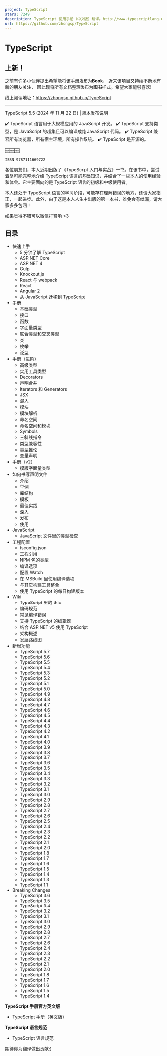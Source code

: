 ```yaml
---
project: TypeScript
stars: 7249
description: TypeScript 使用手册（中文版）翻译。http://www.typescriptlang.org
url: https://github.com/zhongsp/TypeScript
---
```


TypeScript
==========

上新！
---

之前有许多小伙伴提出希望能将该手册发布为**Book**， 近来该项目又持续不断地有新的朋友关注， 因此现将所有文档整理发布为**图书**样式。希望大家能够喜欢!

线上阅读地址：https://zhongsp.github.io/TypeScript

* * *

TypeScript 5.5 (2024 年 11 月 22 日) | 版本发布说明

✔️ TypeScript 语言用于大规模应用的 JavaScript 开发。 ✔️ TypeScript 支持类型，是 JavaScript 的超集且可以编译成纯 JavaScript 代码。 ✔️ TypeScript 兼容所有浏览器，所有宿主环境，所有操作系统。 ✔️ TypeScript 是开源的。

🆕🆕🆕

`ISBN 9787111669722`

各位朋友们，本人近期出版了《TypeScript 入门与实战》一书。在该书中，尝试着尽可能完整地介绍 TypeScript 语言的基础知识，并结合了一些本人的使用经验和体会。它主要面向的是 TypeScript 语言的初级和中级使用者。

本人还处于 TypeScript 语言的学习阶段，可能存在理解错误的地方，还请大家指正，一起进步。此外，由于这是本人人生中出版的第一本书，难免会有纰漏，请大家多多包涵！

如果觉得不错可以微信打赏哟 <3

目录
--

-   快速上手
    -   5 分钟了解 TypeScript
    -   ASP.NET Core
    -   ASP.NET 4
    -   Gulp
    -   Knockout.js
    -   React 与 webpack
    -   React
    -   Angular 2
    -   从 JavaScript 迁移到 TypeScript
-   手册
    -   基础类型
    -   接口
    -   函数
    -   字面量类型
    -   联合类型和交叉类型
    -   类
    -   枚举
    -   泛型
-   手册（进阶）
    -   高级类型
    -   实用工具类型
    -   Decorators
    -   声明合并
    -   Iterators 和 Generators
    -   JSX
    -   混入
    -   模块
    -   模块解析
    -   命名空间
    -   命名空间和模块
    -   Symbols
    -   三斜线指令
    -   类型兼容性
    -   类型推论
    -   变量声明
-   手册（v2）
    -   模版字面量类型
-   如何书写声明文件
    -   介绍
    -   举例
    -   库结构
    -   模板
    -   最佳实践
    -   深入
    -   发布
    -   使用
-   JavaScript
    -   JavaScript 文件里的类型检查
-   工程配置
    -   tsconfig.json
    -   工程引用
    -   NPM 包的类型
    -   编译选项
    -   配置 Watch
    -   在 MSBuild 里使用编译选项
    -   与其它构建工具整合
    -   使用 TypeScript 的每日构建版本
-   Wiki
    -   TypeScript 里的 this
    -   编码规范
    -   常见编译错误
    -   支持 TypeScript 的编辑器
    -   结合 ASP.NET v5 使用 TypeScript
    -   架构概述
    -   发展路线图
-   新增功能
    -   TypeScript 5.7
    -   TypeScript 5.6
    -   TypeScript 5.5
    -   TypeScript 5.4
    -   TypeScript 5.3
    -   TypeScript 5.2
    -   TypeScript 5.1
    -   TypeScript 5.0
    -   TypeScript 4.9
    -   TypeScript 4.8
    -   TypeScript 4.7
    -   TypeScript 4.6
    -   TypeScript 4.5
    -   TypeScript 4.4
    -   TypeScript 4.3
    -   TypeScript 4.2
    -   TypeScript 4.1
    -   TypeScript 4.0
    -   TypeScript 3.9
    -   TypeScript 3.8
    -   TypeScript 3.7
    -   TypeScript 3.6
    -   TypeScript 3.5
    -   TypeScript 3.4
    -   TypeScript 3.3
    -   TypeScript 3.2
    -   TypeScript 3.1
    -   TypeScript 3.0
    -   TypeScript 2.9
    -   TypeScript 2.8
    -   TypeScript 2.7
    -   TypeScript 2.6
    -   TypeScript 2.5
    -   TypeScript 2.4
    -   TypeScript 2.3
    -   TypeScript 2.2
    -   TypeScript 2.1
    -   TypeScript 2.0
    -   TypeScript 1.8
    -   TypeScript 1.7
    -   TypeScript 1.6
    -   TypeScript 1.5
    -   TypeScript 1.4
    -   TypeScript 1.3
    -   TypeScript 1.1
-   Breaking Changes
    -   TypeScript 3.6
    -   TypeScript 3.5
    -   TypeScript 3.4
    -   TypeScript 3.2
    -   TypeScript 3.1
    -   TypeScript 3.0
    -   TypeScript 2.9
    -   TypeScript 2.8
    -   TypeScript 2.7
    -   TypeScript 2.6
    -   TypeScript 2.4
    -   TypeScript 2.3
    -   TypeScript 2.2
    -   TypeScript 2.1
    -   TypeScript 2.0
    -   TypeScript 1.8
    -   TypeScript 1.7
    -   TypeScript 1.6
    -   TypeScript 1.5
    -   TypeScript 1.4

**TypeScript 手册官方英文版**

-   TypeScript 手册（英文版）

**TypeScript 语言规范**

-   TypeScript 语言规范

期待你为翻译做出贡献:)
